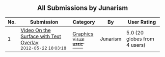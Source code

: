 ﻿<div align="center">

## All Submissions by Junarism

</div>

No.  | Submission | Category | By   | User Rating
---- | ---------- | -------- | ---- | -----------
1 | [Video On the Surface with Text Overlay<br /><sup>2012-05-22 18:03:18</sup>](https://github.com/Planet-Source-Code/junarism-video-on-the-surface-with-text-overlay__1-74365) | [Graphics<br /><sup>Visual Basic</sup>](../ByCategory/graphics__1-46.md) | Junarism | 5.0 (20 globes from 4 users)
